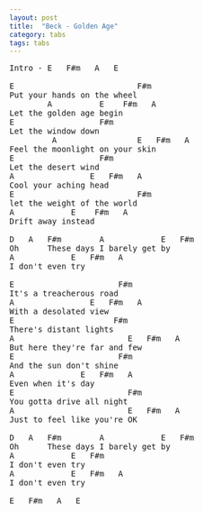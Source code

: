 ```yaml
---
layout: post
title:  "Beck - Golden Age"
category: tabs
tags: tabs
---
```

<pre>
Intro - E   F#m   A   E

E                          F#m
Put your hands on the wheel
        A          E    F#m   A
Let the golden age begin
E                  F#m
Let the window down
         A                 E   F#m   A
Feel the moonlight on your skin
E                  F#m
Let the desert wind
A                E   F#m   A
Cool your aching head
E                          F#m
let the weight of the world
A            E    F#m   A
Drift away instead

D   A   F#m        A            E   F#m
Oh      These days I barely get by
A            E   F#m   A
I don't even try

E                      F#m
It's a treacherous road
A                E   F#m   A
With a desolated view
E                     F#m
There's distant lights
A                        E   F#m   A
But here they're far and few
E                      F#m
And the sun don't shine
A              E   F#m   A
Even when it's day
E                        F#m
You gotta drive all night
A                        E   F#m   A
Just to feel like you're OK

D   A   F#m        A            E   F#m
Oh      These days I barely get by
A            E   F#m
I don't even try
A            E   F#m   A
I don't even try

E   F#m   A   E

</pre>
